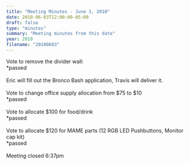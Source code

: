 ```yaml
---
title: "Meeting Minutes - June 3, 2010"
date: 2010-06-03T12:00:00-05:00
draft: false
type: "minutes"
summary: "Meeting minutes from this date"
year: 2010
filename: "20100603"
---
```


Vote to remove the divider wall:<br />
*passed<br />
<br />
Eric will fill out the Bronco Bash application, Travis will deliver it.<br />
<br />
Vote to change office supply allocation from $75 to $10 <br />
*passed<br />
<br />
Vote to allocate $100 for food/drink<br />
*passed<br />
<br/>
Vote to allocate $120 for MAME parts (12 RGB LED Pushbuttons, Monitor cap kit)<br />
*passed<br />
<br />
Meeting closed 6:37pm<br />
<br />

